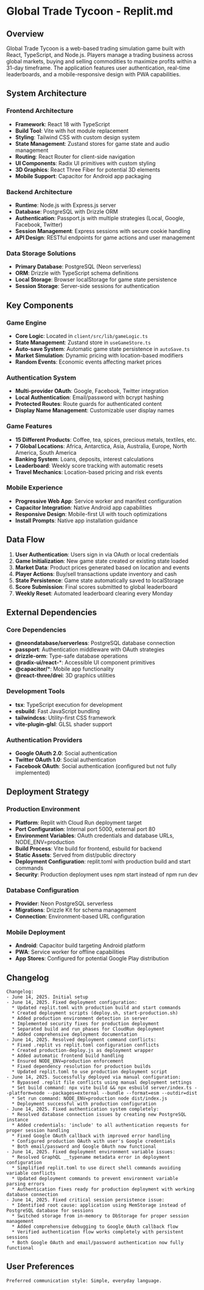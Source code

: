 # Global Trade Tycoon - Replit.md

## Overview

Global Trade Tycoon is a web-based trading simulation game built with React, TypeScript, and Node.js. Players manage a trading business across global markets, buying and selling commodities to maximize profits within a 31-day timeframe. The application features user authentication, real-time leaderboards, and a mobile-responsive design with PWA capabilities.

## System Architecture

### Frontend Architecture
- **Framework**: React 18 with TypeScript
- **Build Tool**: Vite with hot module replacement
- **Styling**: Tailwind CSS with custom design system
- **State Management**: Zustand stores for game state and audio management
- **Routing**: React Router for client-side navigation
- **UI Components**: Radix UI primitives with custom styling
- **3D Graphics**: React Three Fiber for potential 3D elements
- **Mobile Support**: Capacitor for Android app packaging

### Backend Architecture
- **Runtime**: Node.js with Express.js server
- **Database**: PostgreSQL with Drizzle ORM
- **Authentication**: Passport.js with multiple strategies (Local, Google, Facebook, Twitter)
- **Session Management**: Express sessions with secure cookie handling
- **API Design**: RESTful endpoints for game actions and user management

### Data Storage Solutions
- **Primary Database**: PostgreSQL (Neon serverless)
- **ORM**: Drizzle with TypeScript schema definitions
- **Local Storage**: Browser localStorage for game state persistence
- **Session Storage**: Server-side sessions for authentication

## Key Components

### Game Engine
- **Core Logic**: Located in `client/src/lib/gameLogic.ts`
- **State Management**: Zustand store in `useGameStore.ts`
- **Auto-save System**: Automatic game state persistence in `autoSave.ts`
- **Market Simulation**: Dynamic pricing with location-based modifiers
- **Random Events**: Economic events affecting market prices

### Authentication System
- **Multi-provider OAuth**: Google, Facebook, Twitter integration
- **Local Authentication**: Email/password with bcrypt hashing
- **Protected Routes**: Route guards for authenticated content
- **Display Name Management**: Customizable user display names

### Game Features
- **15 Different Products**: Coffee, tea, spices, precious metals, textiles, etc.
- **7 Global Locations**: Africa, Antarctica, Asia, Australia, Europe, North America, South America
- **Banking System**: Loans, deposits, interest calculations
- **Leaderboard**: Weekly score tracking with automatic resets
- **Travel Mechanics**: Location-based pricing and risk events

### Mobile Experience
- **Progressive Web App**: Service worker and manifest configuration
- **Capacitor Integration**: Native Android app capabilities
- **Responsive Design**: Mobile-first UI with touch optimizations
- **Install Prompts**: Native app installation guidance

## Data Flow

1. **User Authentication**: Users sign in via OAuth or local credentials
2. **Game Initialization**: New game state created or existing state loaded
3. **Market Data**: Product prices generated based on location and events
4. **Player Actions**: Buy/sell transactions update inventory and cash
5. **State Persistence**: Game state automatically saved to localStorage
6. **Score Submission**: Final scores submitted to global leaderboard
7. **Weekly Reset**: Automated leaderboard clearing every Monday

## External Dependencies

### Core Dependencies
- **@neondatabase/serverless**: PostgreSQL database connection
- **passport**: Authentication middleware with OAuth strategies
- **drizzle-orm**: Type-safe database operations
- **@radix-ui/react-***: Accessible UI component primitives
- **@capacitor/***: Mobile app functionality
- **@react-three/drei**: 3D graphics utilities

### Development Tools
- **tsx**: TypeScript execution for development
- **esbuild**: Fast JavaScript bundling
- **tailwindcss**: Utility-first CSS framework
- **vite-plugin-glsl**: GLSL shader support

### Authentication Providers
- **Google OAuth 2.0**: Social authentication
- **Twitter OAuth 1.0**: Social authentication
- **Facebook OAuth**: Social authentication (configured but not fully implemented)

## Deployment Strategy

### Production Environment
- **Platform**: Replit with Cloud Run deployment target
- **Port Configuration**: Internal port 5000, external port 80
- **Environment Variables**: OAuth credentials and database URLs, NODE_ENV=production
- **Build Process**: Vite build for frontend, esbuild for backend
- **Static Assets**: Served from dist/public directory
- **Deployment Configuration**: replit.toml with production build and start commands
- **Security**: Production deployment uses npm start instead of npm run dev

### Database Configuration
- **Provider**: Neon PostgreSQL serverless
- **Migrations**: Drizzle Kit for schema management
- **Connection**: Environment-based URL configuration

### Mobile Deployment
- **Android**: Capacitor build targeting Android platform
- **PWA**: Service worker for offline capabilities
- **App Stores**: Configured for potential Google Play distribution

## Changelog

```
Changelog:
- June 14, 2025. Initial setup
- June 14, 2025. Fixed deployment configuration:
  * Updated replit.toml with production build and start commands
  * Created deployment scripts (deploy.sh, start-production.sh)
  * Added production environment detection in server
  * Implemented security fixes for production deployment
  * Separated build and run phases for CloudRun deployment
  * Added comprehensive deployment documentation
- June 14, 2025. Resolved deployment command conflicts:
  * Fixed .replit vs replit.toml configuration conflicts
  * Created production-deploy.js as deployment wrapper
  * Added automatic frontend build handling
  * Ensured NODE_ENV=production enforcement
  * Fixed dependency resolution for production builds
  * Updated replit.toml to use production deployment script
- June 14, 2025. Successfully deployed via manual configuration:  
  * Bypassed .replit file conflicts using manual deployment settings
  * Set build command: npx vite build && npx esbuild server/index.ts --platform=node --packages=external --bundle --format=esm --outdir=dist
  * Set run command: NODE_ENV=production node dist/index.js
  * Deployment successful with production configuration
- June 14, 2025. Fixed authentication system completely:
  * Resolved database connection issues by creating new PostgreSQL instance
  * Added credentials: 'include' to all authentication requests for proper session handling
  * Fixed Google OAuth callback with improved error handling
  * Configured production OAuth with user's Google credentials
  * Both email/password and Google OAuth now functional
- June 14, 2025. Fixed deployment environment variable issues:
  * Resolved GraphQL __typename metadata error in deployment configuration
  * Simplified replit.toml to use direct shell commands avoiding variable conflicts
  * Updated deployment commands to prevent environment variable parsing errors
  * Authentication fixes ready for production deployment with working database connection
- June 14, 2025. Fixed critical session persistence issue:
  * Identified root cause: application using MemStorage instead of PostgreSQL database for sessions
  * Switched storage from in-memory to DbStorage for proper session management
  * Added comprehensive debugging to Google OAuth callback flow
  * Verified authentication flow works completely with persistent sessions
  * Both Google OAuth and email/password authentication now fully functional
```

## User Preferences

```
Preferred communication style: Simple, everyday language.
```